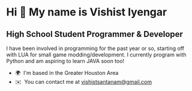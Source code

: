 Hi 👋 My name is Vishist Iyengar
=================================

High School Student Programmer & Developer
------------------------------

I have been involved in programming for the past year or so, starting off with LUA for small game modding/development. I currently program with Python and am aspiring to learn JAVA soon too!

* 🌍  I'm based in the Greater Houston Area
* ✉️  You can contact me at [vishistsantanam@gmail.com](mailto:vishistsantanam@gmail.com)

